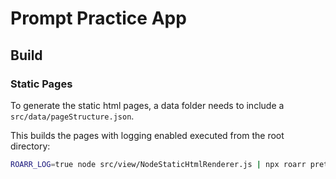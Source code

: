 # Prompt Practice App

## Build

### Static Pages

To generate the static html pages, a data folder needs to include a `src/data/pageStructure.json`.

This builds the pages with logging enabled executed from the root directory:
```bash
ROARR_LOG=true node src/view/NodeStaticHtmlRenderer.js | npx roarr pretty-print
```
